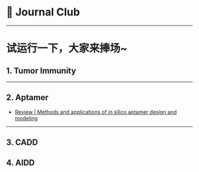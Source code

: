 # 👏 Journal Club

---
# 试运行一下，大家来捧场~

## 1. Tumor Immunity

---
## 2. Aptamer
* [Review | Methods and applications of in silico aptamer design and modeling](./File/Review_Methods_and_applications_of_in_silico_aptamer_design_and_modeling.md)

---
## 3. CADD

## 4. AIDD
